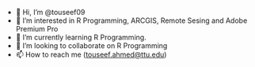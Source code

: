 - 👋 Hi, I’m @touseef09
- 👀 I’m interested in R Programming, ARCGIS, Remote Sesing and Adobe Premium Pro
- 🌱 I’m currently learning R Programming.
- 💞️ I’m looking to collaborate on R Programming
- 📫 How to reach me (touseef.ahmed@ttu.edu)

<!---
touseef09/touseef09 is a ✨ special ✨ repository because its `README.md` (this file) appears on your GitHub profile.
You can click the Preview link to take a look at your changes.
--->
